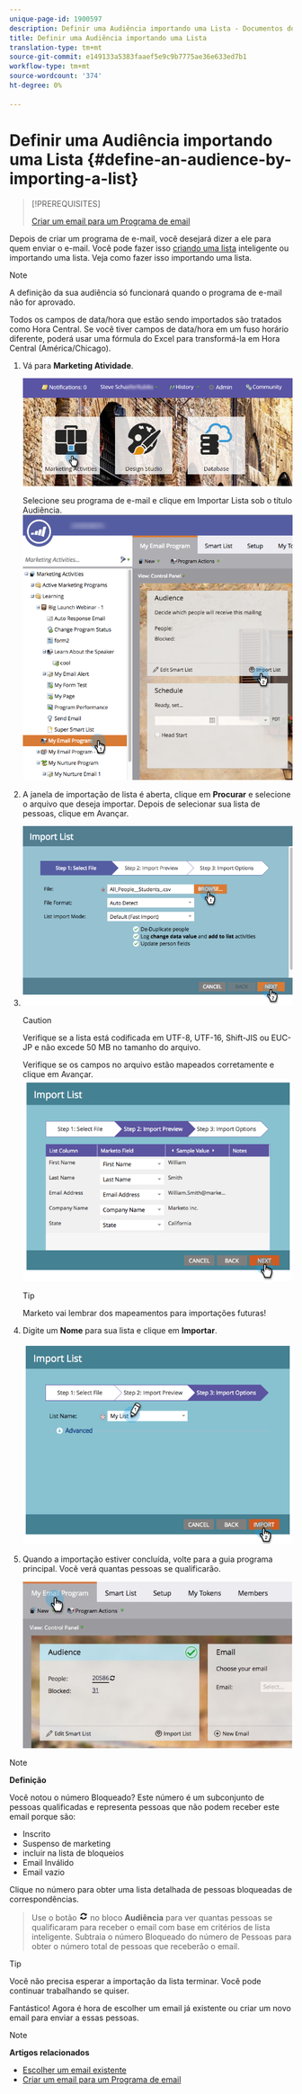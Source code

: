 ```yaml
---
unique-page-id: 1900597
description: Definir uma Audiência importando uma Lista - Documentos do Marketing - Documentação do produto
title: Definir uma Audiência importando uma Lista
translation-type: tm+mt
source-git-commit: e149133a5383faaef5e9c9b7775ae36e633ed7b1
workflow-type: tm+mt
source-wordcount: '374'
ht-degree: 0%

---
```



# Definir uma Audiência importando uma Lista {#define-an-audience-by-importing-a-list}

>[!PREREQUISITES]
>
>[Criar um email para um Programa de email](../../../../product-docs/email-marketing/email-programs/email-program-actions/create-an-email-for-an-email-program.md)

Depois de criar um programa de e-mail, você desejará dizer a ele para quem enviar o e-mail. Você pode fazer isso [criando uma lista](../../../../product-docs/core-marketo-concepts/smart-lists-and-static-lists/creating-a-smart-list/create-a-smart-list.md) inteligente ou importando uma lista. Veja como fazer isso importando uma lista.

>[!NOTE]
>
>A definição da sua audiência só funcionará quando o programa de e-mail não for aprovado.
>
>Todos os campos de data/hora que estão sendo importados são tratados como Hora Central. Se você tiver campos de data/hora em um fuso horário diferente, poderá usar uma fórmula do Excel para transformá-la em Hora Central (América/Chicago).

1. Vá para **Marketing Atividade**.

   ![](assets/login-marketing-activities-1.png)

   Selecione seu programa de e-mail e clique em Importar Lista sob o título Audiência.
   ![](assets/importlist.png)

1. A janela de importação de lista é aberta, clique em **Procurar** e selecione o arquivo que deseja importar. Depois de selecionar sua lista de pessoas, clique em Avançar.
1. ![](assets/importlist1.png)

   >[!CAUTION]
   >
   >Verifique se a lista está codificada em UTF-8, UTF-16, Shift-JIS ou EUC-JP e não excede 50 MB no tamanho do arquivo.

   Verifique se os campos no arquivo estão mapeados corretamente e clique em Avançar.
   ![](assets/image2014-9-12-11-3a10-3a7.png)

   >[!TIP]
   >
   >Marketo vai lembrar dos mapeamentos para importações futuras!

1. Digite um **Nome** para sua lista e clique em **Importar**.

   ![](assets/image2014-9-12-11-3a10-3a13.png)

1. Quando a importação estiver concluída, volte para a guia programa principal. Você verá quantas pessoas se qualificarão.

   ![](assets/myemailprogram-1.jpg)

>[!NOTE]
>
>**Definição**
>
>Você notou o número Bloqueado? Este número é um subconjunto de pessoas qualificadas e representa pessoas que não podem receber este email porque são:
>
>* Inscrito
>* Suspenso de marketing
>* incluir na lista de bloqueios
>* Email Inválido
>* Email vazio

>
>
Clique no número para obter uma lista detalhada de pessoas bloqueadas de correspondências.
>
>Use o botão ![—](assets/image2014-10-23-16-3a32-3a36-1.png) no bloco **Audiência** para ver quantas pessoas se qualificaram para receber o email com base em critérios de lista inteligente. Subtraia o número Bloqueado do número de Pessoas para obter o número total de pessoas que receberão o email.

>[!TIP]
>
>Você não precisa esperar a importação da lista terminar. Você pode continuar trabalhando se quiser.

Fantástico! Agora é hora de escolher um email já existente ou criar um novo email para enviar a essas pessoas.

>[!NOTE]
>
>**Artigos relacionados**
>
>* [Escolher um email existente](../../../../product-docs/email-marketing/email-programs/email-program-actions/choose-an-existing-email.md)
>* [Criar um email para um Programa de email](../../../../product-docs/email-marketing/email-programs/email-program-actions/create-an-email-for-an-email-program.md)

>



